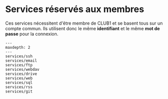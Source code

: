 Services réservés aux membres
=============================

Ces services nécessitent d'être membre de CLUB1
et se basent tous sur un compte commun.
Ils utilisent donc le même **identifiant** et le même **mot de passe** pour la connexion.


```{toctree}
---
maxdepth: 2
---
services/ssh
services/email
services/ftp
services/webdav
services/drive
services/web
services/sql
services/rss
services/git
```

